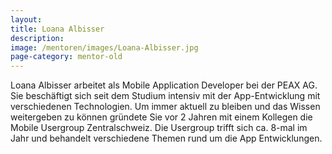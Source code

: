 ```yaml
---
layout:
title: Loana Albisser
description:
image: /mentoren/images/Loana-Albisser.jpg
page-category: mentor-old
---
```


Loana Albisser arbeitet als Mobile Application Developer bei der PEAX AG. Sie beschäftigt sich seit dem Studium intensiv mit der App-Entwicklung mit verschiedenen Technologien. Um immer aktuell zu bleiben und das Wissen weitergeben zu können gründete Sie vor 2 Jahren mit einem Kollegen die Mobile Usergroup Zentralschweiz. Die Usergroup trifft sich ca. 8-mal im Jahr und behandelt verschiedene Themen rund um die App Entwicklungen.
